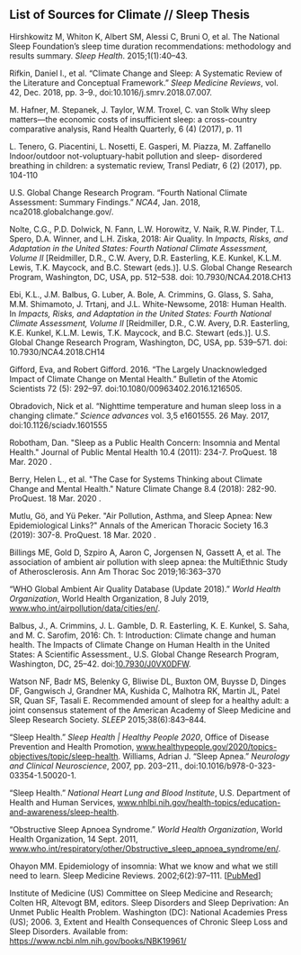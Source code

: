 ## List of Sources for Climate // Sleep Thesis

Hirshkowitz M, Whiton K, Albert SM, Alessi C, Bruni O, et al. The National Sleep Foundation’s sleep time duration recommendations: methodology and results summary. *Sleep Health*. 2015;1(1):40–43.

Rifkin, Daniel I., et al. “Climate Change and Sleep: A Systematic Review of the Literature and Conceptual Framework.” *Sleep Medicine Reviews*, vol. 42, Dec. 2018, pp. 3–9., doi:10.1016/j.smrv.2018.07.007.

M. Hafner, M. Stepanek, J. Taylor, W.M. Troxel, C. van Stolk Why sleep matters—the economic costs of insufficient sleep: a cross-country comparative analysis, Rand Health Quarterly, 6 (4) (2017), p. 11

L. Tenero, G. Piacentini, L. Nosetti, E. Gasperi, M. Piazza, M. Zaffanello Indoor/outdoor not-voluptuary-habit pollution and sleep- disordered breathing in children: a systematic review, Transl Pediatr, 6 (2) (2017), pp. 104-110

U.S. Global Change Research Program. “Fourth National Climate Assessment: Summary Findings.” *NCA4*, Jan. 2018, nca2018.globalchange.gov/.

Nolte, C.G., P.D. Dolwick, N. Fann, L.W. Horowitz, V. Naik, R.W. Pinder, T.L. Spero, D.A. Winner, and L.H. Ziska, 2018: Air Quality. In *Impacts, Risks, and Adaptation in the United States: Fourth National Climate Assessment, Volume II* [Reidmiller, D.R., C.W. Avery, D.R. Easterling, K.E. Kunkel, K.L.M. Lewis, T.K. Maycock, and B.C. Stewart (eds.)]. U.S. Global Change Research Program, Washington, DC, USA, pp. 512–538. doi: 10.7930/NCA4.2018.CH13

Ebi, K.L., J.M. Balbus, G. Luber, A. Bole, A. Crimmins, G. Glass, S. Saha, M.M. Shimamoto, J. Trtanj, and J.L. White-Newsome, 2018: Human Health. In *Impacts, Risks, and Adaptation in the United States: Fourth National Climate Assessment, Volume II* [Reidmiller, D.R., C.W. Avery, D.R. Easterling, K.E. Kunkel, K.L.M. Lewis, T.K. Maycock, and B.C. Stewart (eds.)]. U.S. Global Change Research Program, Washington, DC, USA, pp. 539–571. doi: 10.7930/NCA4.2018.CH14

Gifford, Eva, and Robert Gifford. 2016. “The Largely Unacknowledged Impact of Climate Change on Mental Health.” Bulletin of the Atomic Scientists 72 (5): 292–97. doi:10.1080/00963402.2016.1216505.

Obradovich, Nick et al. “Nighttime temperature and human sleep loss in a changing climate.” *Science advances* vol. 3,5 e1601555. 26 May. 2017, doi:10.1126/sciadv.1601555

Robotham, Dan. "Sleep as a Public Health Concern: Insomnia and Mental Health." Journal of Public Mental Health 10.4 (2011): 234-7. ProQuest. 18 Mar. 2020 .

Berry, Helen L., et al. "The Case for Systems Thinking about Climate Change and Mental Health." Nature Climate Change 8.4 (2018): 282-90. ProQuest. 18 Mar. 2020 .

Mutlu, Gö, and Yü Peker. "Air Pollution, Asthma, and Sleep Apnea: New Epidemiological Links?" Annals of the American Thoracic Society 16.3 (2019): 307-8. ProQuest. 18 Mar. 2020 .

Billings ME, Gold D, Szpiro A, Aaron C, Jorgensen N, Gassett A, et al. The association of ambient air pollution with sleep apnea: the MultiEthnic Study of Atherosclerosis. Ann Am Thorac Soc 2019;16:363–370

“WHO Global Ambient Air Quality Database (Update 2018).” *World Health Organization*, World Health Organization, 8 July 2019, www.who.int/airpollution/data/cities/en/.

Balbus, J., A. Crimmins, J. L. Gamble, D. R. Easterling, K. E. Kunkel, S. Saha, and M. C. Sarofim, 2016: Ch. 1: Introduction: Climate change and human health. The Impacts of Climate Change on Human Health in the United States: A Scientific Assessment., U.S. Global Change Research Program, Washington, DC, 25–42. doi:[10.7930/J0VX0DFW](https://doi.org/10.7930/J0VX0DFW).

Watson NF, Badr MS, Belenky G, Bliwise DL, Buxton OM, Buysse D, Dinges DF, Gangwisch J, Grandner MA, Kushida C, Malhotra RK, Martin JL, Patel SR, Quan SF, Tasali E. Recommended amount of sleep for a healthy adult: a joint consensus statement of the American Academy of Sleep Medicine and Sleep Research Society. *SLEEP* 2015;38(6):843–844.

“Sleep Health.” *Sleep Health | Healthy People 2020*, Office of Disease Prevention and Health Promotion, www.healthypeople.gov/2020/topics-objectives/topic/sleep-health.
Williams, Adrian J. “Sleep Apnea.” *Neurology and Clinical Neuroscience*, 2007, pp. 203–211., doi:10.1016/b978-0-323-03354-1.50020-1.

“Sleep Health.” *National Heart Lung and Blood Institute*, U.S. Department of Health and Human Services, www.nhlbi.nih.gov/health-topics/education-and-awareness/sleep-health.

“Obstructive Sleep Apnoea Syndrome.” *World Health Organization*, World Health Organization, 14 Sept. 2011, www.who.int/respiratory/other/Obstructive_sleep_apnoea_syndrome/en/.

Ohayon MM. Epidemiology of insomnia: What we know and what we still need to learn. Sleep Medicine Reviews. 2002;6(2):97–111. [[PubMed](https://www.ncbi.nlm.nih.gov/pubmed/12531146)]

Institute of Medicine (US) Committee on Sleep Medicine and Research; Colten HR, Altevogt BM, editors. Sleep Disorders and Sleep Deprivation: An Unmet Public Health Problem. Washington (DC): National Academies Press (US); 2006. 3, Extent and Health Consequences of Chronic Sleep Loss and Sleep Disorders. Available from: https://www.ncbi.nlm.nih.gov/books/NBK19961/